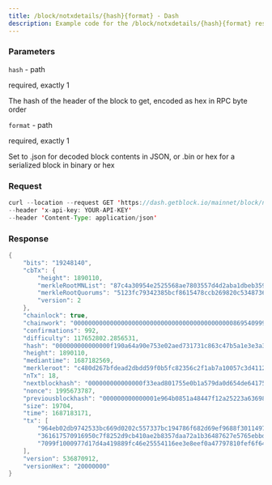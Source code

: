 ```yaml
---
title: /block/notxdetails/{hash}{format} - Dash
description: Example code for the /block/notxdetails/{hash}{format} rest method. Сomplete guide on how to use /block/notxdetails/{hash}{format} rest in GetBlock.io Web3 documentation.
---
```


### Parameters


`hash` - path

required, exactly 1

The hash of the header of the block to get, encoded as hex in RPC byte
order

`format` - path

required, exactly 1

Set to .json for decoded block contents in JSON, or .bin or hex for a
serialized block in binary or hex

### Request

``` java
curl --location --request GET 'https://dash.getblock.io/mainnet/block/notxdetails/000000000000000f190a64a90e753e02aed731731c863c47b5a1e3e3a3baf44c.json' 
--header 'x-api-key: YOUR-API-KEY' 
--header 'Content-Type: application/json'
```

###  Response

``` java
{
    "bits": "19248140",
    "cbTx": {
        "height": 1890110,
        "merkleRootMNList": "87c4a30954e2525568ae7803557d4d2aba1dbeb35936856efb2799866c4ac1f1",
        "merkleRootQuorums": "5123fc79342385bcf8615478ccb269820c5348736d27b5173f13b9d4eb7ce478",
        "version": 2
    },
    "chainlock": true,
    "chainwork": "00000000000000000000000000000000000000000000869540999ee77bd541ee",
    "confirmations": 992,
    "difficulty": 117652802.2856531,
    "hash": "000000000000000f190a64a90e753e02aed731731c863c47b5a1e3e3a3baf44c",
    "height": 1890110,
    "mediantime": 1687182569,
    "merkleroot": "c480d267bfdead2dbdd59f0b5fc82356c2f1ab7a10057c3d41120b0a03161d9b",
    "nTx": 18,
    "nextblockhash": "000000000000000f33ead801755e0b1a579da0d654de641754fc46b880018a0e",
    "nonce": 1995673787,
    "previousblockhash": "000000000000001e964b0851a48447f12a25223a636981807f1935793edb7aa7",
    "size": 19704,
    "time": 1687183171,
    "tx": [
        "964eb02db9742533bc669d0202c557337bc194786f682d69ef9688f3011497e2",
        "361617570916950c7f8252d9cb410ae2b8357daa72a1b36487627e5765ebbd4f",
        "7099f1000977d17d4a419889fc46e25554116ee3e8eef0a47797810fef6f64e3"
    ],
    "version": 536870912,
    "versionHex": "20000000"
}
```

